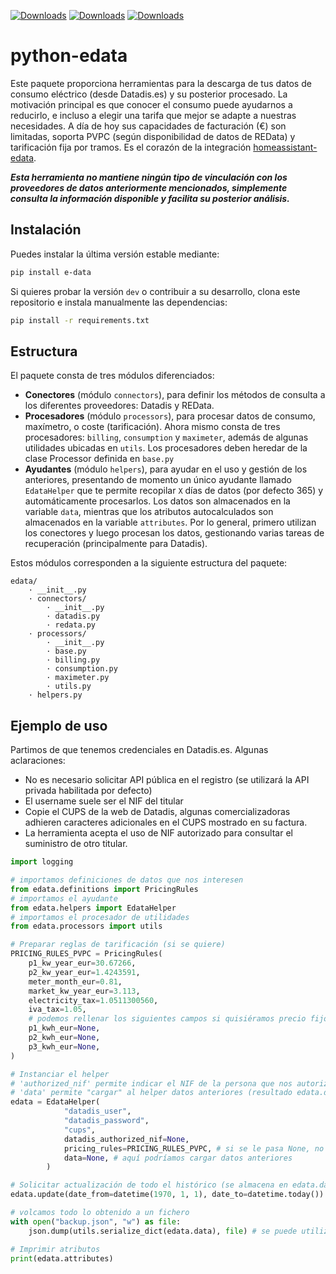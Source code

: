 [![Downloads](https://pepy.tech/badge/e-data)](https://pepy.tech/project/e-data)
[![Downloads](https://pepy.tech/badge/e-data/month)](https://pepy.tech/project/e-data)
[![Downloads](https://pepy.tech/badge/e-data/week)](https://pepy.tech/project/e-data)

# python-edata

Este paquete proporciona herramientas para la descarga de tus datos de consumo eléctrico (desde Datadis.es) y su posterior procesado. La motivación principal es que conocer el consumo puede ayudarnos a reducirlo, e incluso a elegir una tarifa que mejor se adapte a nuestras necesidades. A día de hoy sus capacidades de facturación (€) son limitadas, soporta PVPC (según disponibilidad de datos de REData) y tarificación fija por tramos. Es el corazón de la integración [homeassistant-edata](https://github.com/uvejota/homeassistant-edata).

_**Esta herramienta no mantiene ningún tipo de vinculación con los proveedores de datos anteriormente mencionados, simplemente consulta la información disponible y facilita su posterior análisis.**_

## Instalación

Puedes instalar la última versión estable mediante:

``` bash
pip install e-data
```

Si quieres probar la versión `dev` o contribuir a su desarrollo, clona este repositorio e instala manualmente las dependencias:

``` bash
pip install -r requirements.txt
```

## Estructura

El paquete consta de tres módulos diferenciados:

* **Conectores** (módulo `connectors`), para definir los métodos de consulta a los diferentes proveedores: Datadis y REData.
* **Procesadores** (módulo `processors`), para procesar datos de consumo, maxímetro, o coste (tarificación). Ahora mismo consta de tres procesadores: `billing`, `consumption` y `maximeter`, además de algunas utilidades ubicadas en `utils`. Los procesadores deben heredar de la clase Processor definida en `base.py`
* **Ayudantes** (módulo `helpers`), para ayudar en el uso y gestión de los anteriores, presentando de momento un único ayudante llamado `EdataHelper` que te permite recopilar `X` días de datos (por defecto 365) y automáticamente procesarlos. Los datos son almacenados en la variable `data`, mientras que los atributos autocalculados son almacenados en la variable `attributes`. Por lo general, primero utilizan los conectores y luego procesan los datos, gestionando varias tareas de recuperación (principalmente para Datadis).

Estos módulos corresponden a la siguiente estructura del paquete:

```
edata/
    · __init__.py
    · connectors/
        · __init__.py
        · datadis.py
        · redata.py
    · processors/
        · __init__.py
        · base.py
        · billing.py
        · consumption.py
        · maximeter.py
        · utils.py
    · helpers.py
```

## Ejemplo de uso

Partimos de que tenemos credenciales en Datadis.es. Algunas aclaraciones:
* No es necesario solicitar API pública en el registro (se utilizará la API privada habilitada por defecto)
* El username suele ser el NIF del titular
* Copie el CUPS de la web de Datadis, algunas comercializadoras adhieren caracteres adicionales en el CUPS mostrado en su factura.
* La herramienta acepta el uso de NIF autorizado para consultar el suministro de otro titular.

``` python
import logging

# importamos definiciones de datos que nos interesen
from edata.definitions import PricingRules
# importamos el ayudante
from edata.helpers import EdataHelper
# importamos el procesador de utilidades
from edata.processors import utils

# Preparar reglas de tarificación (si se quiere)
PRICING_RULES_PVPC = PricingRules(
    p1_kw_year_eur=30.67266,
    p2_kw_year_eur=1.4243591,
    meter_month_eur=0.81,
    market_kw_year_eur=3.113,
    electricity_tax=1.0511300560,
    iva_tax=1.05,
    # podemos rellenar los siguientes campos si quisiéramos precio fijo (y no pvpc)
    p1_kwh_eur=None,
    p2_kwh_eur=None,
    p3_kwh_eur=None,
)

# Instanciar el helper
# 'authorized_nif' permite indicar el NIF de la persona que nos autoriza a consultar su CUPS.
# 'data' permite "cargar" al helper datos anteriores (resultado edata.data de una ejecución anterior), para evitar volver a consultar los mismos.
edata = EdataHelper(
            "datadis_user",
            "datadis_password",
            "cups",
            datadis_authorized_nif=None,
            pricing_rules=PRICING_RULES_PVPC, # si se le pasa None, no aplica tarificación
            data=None, # aquí podríamos cargar datos anteriores
        )

# Solicitar actualización de todo el histórico (se almacena en edata.data)
edata.update(date_from=datetime(1970, 1, 1), date_to=datetime.today())

# volcamos todo lo obtenido a un fichero
with open("backup.json", "w") as file:
    json.dump(utils.serialize_dict(edata.data), file) # se puede utilizar deserialize_dict para la posterior lectura del backup

# Imprimir atributos
print(edata.attributes)
```
